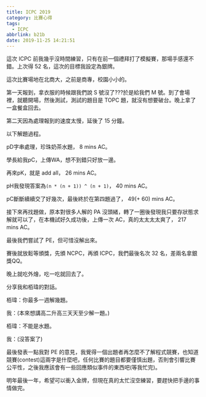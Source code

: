 ```yaml
---
title: ICPC 2019
category: 比賽心得
tags:
  - ICPC
abbrlink: b21b
date: 2019-11-25 14:21:51
---
```

這次 ICPC 前我幾乎沒時間練習，只有在前一個禮拜打了模擬賽，那場手感還不錯。上次得 52 名，這次的目標我設定為銀牌。

這次比賽場地在北商大，之前是商專，校園小小的。
<!-- more -->
第一天報到，拿衣服的時候跟我們說 S 號沒了???於是給我們 M 號。到了會場裡，就聽開場，然後測試，測試的題目是 TOPC 題，就沒有想要破台。晚上拿了一盒餐盒回去。

第二天因為處理報到的速度太慢，延後了 15 分鐘。

以下解題過程。

pD字串處理，珍珠奶茶水題， 8 mins AC。

學長給我pC，上傳WA，想不到錯只好放一邊。

再來pK，就是 add all， 26 mins AC。

pH我發現答案為`(n * (n + 1)) ^ (n + 1)`， 40 mins AC。

pC斷斷續續交了好幾次，最後終於在第四題過了， 49(+ 60) mins AC。

接下來再找題做，原本對很多人解的 PA 沒頭緒，轉了一圈後發現我只要存狀態求解就可以了，在本機試好久成功後，上傳一次 AC，真的太太太太爽了， 217 mins AC。

最後我們嘗試了 PE，但可惜沒解出來。

賽後就放鬆等頒獎，先頒 NCPC，再頒 ICPC，我們最後名次 32 名，差兩名拿銀獎QQ。

晚上就吃外燴，吃一吃就回去了。

分享我和栢瑋的對話。

栢瑋：你最多一週解幾題。

我：(本來想講高二升高三天天至少解一題。)

栢瑋：不能是水題。

我：(沒答案了)

最後發表一點我對 PE 的意見，我覺得一個出題者再怎麼不了解程式競賽，也知道競賽(contest)這兩字是什麼吧，任何比賽的題目都要僅慎出題，否則會引響比賽公平性，之後我應該會有一些回應類似事件的東西吧(等我忙完)。

明年最後一年，希望可以衝入金牌，但現在真的太忙沒空練習，要趕快把手邊的事情做完。